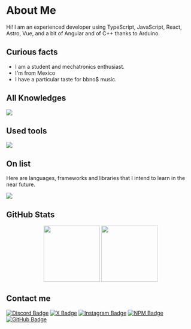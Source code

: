# About Me 
Hi! I am an experienced developer using TypeScript, JavaScript, React, Astro, Vue, and a bit of Angular and of C++ thanks to Arduino.

## Curious facts
- I am a student and mechatronics enthusiast.
- I'm from Mexico
- I have a particular taste for bbno$ music.

## All Knowledges
  <a href="https://skillicons.dev" target="_blank"><img src="https://skillicons.dev/icons?i=js,ts,html,css,arduino,cpp,astro,vue,react" /></a>

## Used tools
  <a href="https://skillicons.dev" target="_blank"><img src="https://skillicons.dev/icons?i=vscode,vscodium,github,nodejs,bun,npm,pnpm,vite,vercel" /></a>

## On list
Here are languages, frameworks and libraries that I intend to learn in the near future.

  <a href="https://skillicons.dev" target="_blank"><img src="https://skillicons.dev/icons?i=go,lua,rust,cs,ruby,sass,sqlite,zig,svelte" /></a>

## GitHub Stats
<div align="center">
  <span><img height="150" src="https://github-readme-stats.vercel.app/api?username=KingsBeCattz&theme=react&show_icons=true&include_all_commits=true" /></span>
  <span><img height="150" src="https://github-readme-stats.vercel.app/api/top-langs/?username=KingsBeCattz&theme=react&layout=compact" /></span>
</div>

## Contact me
<a href="https://discord.com/users/1125490330679115847"><img src="https://img.shields.io/badge/-Discord-000000?labelColor=5568f2&logo=discord&logoColor=ffffff" alt="Discord Badge"/></a>
<a href="https://x.com/kingsbcats"><img src="https://img.shields.io/badge/-Twitter-000000?labelColor=000000&logo=x&logoColor=ffffff" alt="X Badge"/></a>
<a href="https://instagram.com/kingsbcattz"><img src="https://img.shields.io/badge/-Instagram-000000?labelColor=E4405F&logo=instagram&logoColor=ffffff" alt="Instagram Badge"/></a>
<a href="https://npmjs.com/~kingbecats/"><img src="https://img.shields.io/badge/-NPM-000000?labelColor=cd0000&logo=npm&logoColor=ffffff" alt="NPM Badge"/></a>
<a href="https://github.com/KingsBeCattz/"><img src="https://img.shields.io/badge/-GitHub-000000?logo=github&logoColor=ffffff" alt="GitHub Badge"/></a>
